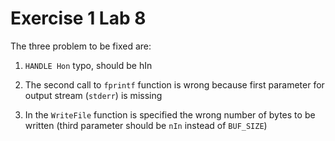 # Exercise 1 Lab 8

The three problem to be fixed are:

1. `HANDLE Hon` typo, should be hIn

2. The second call to `fprintf` function is wrong because first parameter for output stream (`stderr`) is missing

3. In the `WriteFile` function is specified the wrong number of bytes to be written (third parameter should be `nIn` instead of `BUF_SIZE`)
